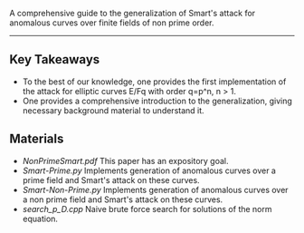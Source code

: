 A comprehensive guide to the generalization of Smart's attack for anomalous curves over finite fields of non prime order.
***

## Key Takeaways

+ To the best of our knowledge, one provides the first implementation of the attack for elliptic curves E/Fq with order q=p^n, n > 1.
+ One provides a comprehensive introduction to the generalization, giving necessary background material to understand it.

## Materials 

+ _NonPrimeSmart.pdf_ This paper has an expository goal.
+ _Smart-Prime.py_ Implements generation of anomalous curves over a prime field and Smart's attack on these curves.
+ _Smart-Non-Prime.py_ Implements generation of anomalous curves over a non prime field and Smart's attack on these curves.
+ _search_p_D.cpp_ Naive brute force search for solutions of the norm equation.
